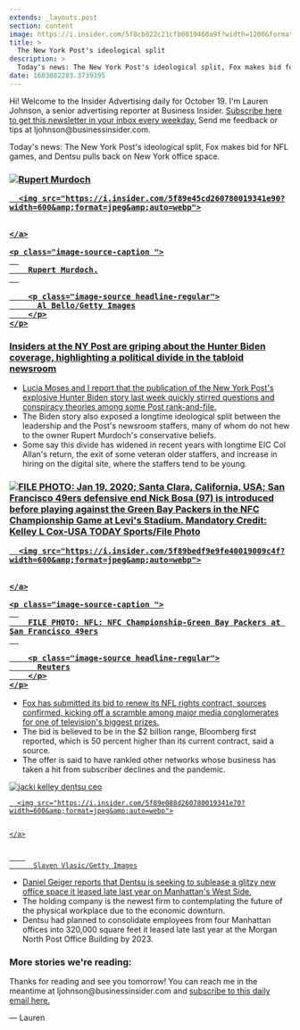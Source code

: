 ```yaml
--- 
extends: _layouts.post 
section: content 
image: https://i.insider.com/5f8cb822c21cfb0019468a9f?width=1200&format=jpeg 
title: > 
  The New York Post's ideological split 
description: > 
  Today's news: The New York Post's ideological split, Fox makes bid for NFL games, and Dentsu pulls back on New York office space.The Biden story also exposed a longtime ideological split between the leadership and the Post's newsroom staffers, many of whom do not hew to the owner Rupert Murdoch's conservative beliefs.The holding company is the newest firm to contemplating the future of the physical workplace due to the economic downturn.Dentsu had planned to consolidate employees from four Manhattan offices into 320,000 square feet it leased late last year at the Morgan North Post Office Building by 2023.You can reach me in the meantime at ljohnson@businessinsider.com and subscribe to this daily email here. 
date: 1603082283.3739395 
--- 
```

<div><p>Hi! Welcome to the Insider Advertising daily for October 19. I'm Lauren Johnson, a senior advertising reporter at Business Insider. <a href="http://newsletter.businessinsider.com/join/4np/insider-advertising">Subscribe here to get this newsletter in your inbox every weekday.</a> Send me feedback or tips at <a>ljohnson@businessinsider.com.</a></p>
<p id="gpt-post-advertising-mobile_in_post_ad-fluid-1" class="ad ad-wrapper fluid in-post only-mobile"></p>

<p id="gpt-post-advertising-desktop_in_post_ad-fluid-1" class="ad ad-wrapper fluid in-post only-desktop"></p>
<p>Today's news: The New York Post's ideological split, Fox makes bid for NFL games, and Dentsu pulls back on New York office space.</p><h3>
    <a href="https://www.businessinsider.com/ny-post-insiders-gripe-about-biden-coverage-2020-10" target rel>
      <img class="lazy-image " src="" alt="Rupert Murdoch">
    
    
      <img src="https://i.insider.com/5f89e45cd260780019341e90?width=600&amp;format=jpeg&amp;auto=webp">
    
    
    </a>

    <p class="image-source-caption ">
      
        Rupert Murdoch.
      

        <p class="image-source headline-regular">
          Al Bello/Getty Images
        </p>
    </p>
</h3><h3><a href="https://www.businessinsider.com/ny-post-insiders-gripe-about-biden-coverage-2020-10">Insiders at the NY Post are griping about the Hunter Biden coverage, highlighting a political divide in the tabloid newsroom</a></h3><ul><li><a href="https://www.businessinsider.com/ny-post-insiders-gripe-about-biden-coverage-2020-10">Lucia Moses and I report that the publication of the New York Post's explosive Hunter Biden story last week quickly stirred questions and conspiracy theories among some Post rank-and-file.</a></li><li>The Biden story also exposed a longtime ideological split between the leadership and the Post's newsroom staffers, many of whom do not hew to the owner Rupert Murdoch's conservative beliefs.</li><li>Some say this divide has widened in recent years with longtime EIC Col Allan's return, the exit of some veteran older staffers, and increase in hiring on the digital site, where the staffers tend to be young.&#160;</li></ul><h3>
    <a href="https://www.businessinsider.com/fox-submits-aggressive-bid-for-sunday-football-2020-10" target rel>
      <img class="lazy-image " src="" alt="FILE PHOTO: Jan 19, 2020; Santa Clara, California, USA; San Francisco 49ers defensive end Nick Bosa (97) is introduced before playing against the Green Bay Packers in the NFC Championship Game at Levi's Stadium. Mandatory Credit: Kelley L Cox-USA TODAY Sports/File Photo">
    
    
      <img src="https://i.insider.com/5f89bedf9e9fe40019009c4f?width=600&amp;format=jpeg&amp;auto=webp">
    
    
    </a>

    <p class="image-source-caption ">
      
        FILE PHOTO: NFL: NFC Championship-Green Bay Packers at San Francisco 49ers
      

        <p class="image-source headline-regular">
          Reuters
        </p>
    </p>
</h3><ul><li><a href="https://www.businessinsider.com/fox-submits-aggressive-bid-for-sunday-football-2020-10">Fox has submitted its bid to renew its NFL rights contract, sources confirmed, kicking off a scramble among major media conglomerates for one of television's biggest prizes.</a></li><li>The bid is believed to be in the $2 billion range, Bloomberg first reported, which is 50 percent higher than its current contract, said a source.</li><li>The offer is said to have rankled other networks whose business has taken a hit from subscriber declines and the pandemic.</li></ul><p>
    <a href="https://www.businessinsider.com/dentsu-aegis-sublease-office-space-morgan-north-post-office-building-2020-10" target rel>
      <img class="lazy-image " src="" alt="jacki kelley dentsu ceo">
    
    
      <img src="https://i.insider.com/5f89e088d260780019341e70?width=600&amp;format=jpeg&amp;auto=webp">
    
    
    </a>

    
        
          Slaven Vlasic/Getty Images
        
    
</p><ul><li><a href="https://www.businessinsider.com/dentsu-aegis-sublease-office-space-morgan-north-post-office-building-2020-10">Daniel Geiger reports that&#160;Dentsu is seeking to sublease a glitzy new office space it leased late last year on Manhattan's West Side.</a></li><li>The holding company is the newest firm to contemplating the future of the physical workplace due to the economic downturn.</li><li>Dentsu had planned to consolidate employees from four Manhattan offices into 320,000 square feet it leased late last year at the Morgan North Post Office Building by 2023.&#160;</li></ul><h3>More stories we're reading:</h3><p>Thanks for reading and see you tomorrow! You can reach me in the meantime at <a>ljohnson@businessinsider.com</a>&#160;and&#160;<a href="http://newsletter.businessinsider.com/join/4np/advertising-insider">subscribe to this daily email here.</a></p><p>&#8212; Lauren</p>
                  </div>